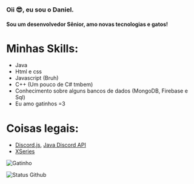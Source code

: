 ### Oii 😎, eu sou o Daniel.
#### Sou um desenvolvedor Sênior, amo novas tecnologias e gatos!


# Minhas Skills:
* Java
* Html e css
* Javascript (Bruh)
* C++ (Um pouco de C# tmbem)
* Conhecimento sobre alguns bancos de dados (MongoDB, Firebase e Sql)
* Eu amo gatinhos =3

# Coisas legais:
* [Discord.js](https://discord.js.org/#/), [Java Discord API](https://github.com/DV8FromTheWorld/JDA)
* [XSeries](https://github.com/CryptoMorin/XSeries)

![Gatinho](https://github.com/Daniel-code15/Daniel-code15/blob/main/cats.gif?raw=true)


![Status Github](https://github-readme-stats.vercel.app/api?username=daniel-code15&show_icons=true)
